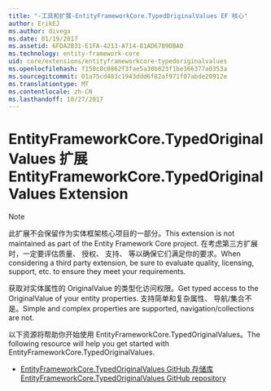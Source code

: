 ```yaml
---
title: "-工具和扩展-EntityFrameworkCore.TypedOriginalValues EF 核心"
author: ErikEJ
ms.author: divega
ms.date: 01/19/2017
ms.assetid: 6FDA2B31-E1FA-4213-A714-81AD6789DBA0
ms.technology: entity-framework-core
uid: core/extensions/entityframeworkcore-typedoriginalvalues
ms.openlocfilehash: f150c8c0862f3fae5a30b823f1be366377a0353a
ms.sourcegitcommit: 01a75cd483c1943ddd6f82af971f07abde20912e
ms.translationtype: MT
ms.contentlocale: zh-CN
ms.lasthandoff: 10/27/2017
---
```

# <a name="entityframeworkcoretypedoriginalvalues-extension"></a><span data-ttu-id="ad537-102">EntityFrameworkCore.TypedOriginalValues 扩展</span><span class="sxs-lookup"><span data-stu-id="ad537-102">EntityFrameworkCore.TypedOriginalValues Extension</span></span>

> [!NOTE]  
> <span data-ttu-id="ad537-103">此扩展不会保留作为实体框架核心项目的一部分。</span><span class="sxs-lookup"><span data-stu-id="ad537-103">This extension is not maintained as part of the Entity Framework Core project.</span></span> <span data-ttu-id="ad537-104">在考虑第三方扩展时，一定要评估质量、 授权、 支持、 等以确保它们满足你的要求。</span><span class="sxs-lookup"><span data-stu-id="ad537-104">When considering a third party extension, be sure to evaluate quality, licensing, support, etc. to ensure they meet your requirements.</span></span>

<span data-ttu-id="ad537-105">获取对实体属性的 OriginalValue 的类型化访问权限。</span><span class="sxs-lookup"><span data-stu-id="ad537-105">Get typed access to the OriginalValue of your entity properties.</span></span> <span data-ttu-id="ad537-106">支持简单和复杂属性、 导航/集合不是。</span><span class="sxs-lookup"><span data-stu-id="ad537-106">Simple and complex properties are supported, navigation/collections are not.</span></span>

<span data-ttu-id="ad537-107">以下资源将帮助你开始使用 EntityFrameworkCore.TypedOriginalValues。</span><span class="sxs-lookup"><span data-stu-id="ad537-107">The following resource will help you get started with EntityFrameworkCore.TypedOriginalValues.</span></span>
* [<span data-ttu-id="ad537-108">EntityFrameworkCore.TypedOriginalValues GitHub 存储库</span><span class="sxs-lookup"><span data-stu-id="ad537-108">EntityFrameworkCore.TypedOriginalValues GitHub repository</span></span>](https://github.com/NickStrupat/EntityFramework.TypedOriginalValues/)
